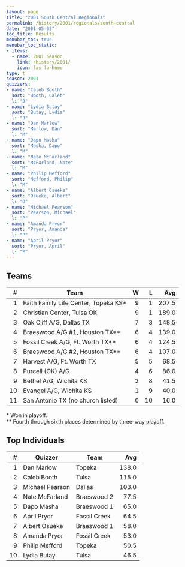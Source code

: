 ```yaml
---
layout: page
title: "2001 South Central Regionals"
permalink: /history/2001/regionals/south-central
date: "2001-05-05"
toc_title: Results
menubar_toc: true
menubar_toc_static:
- items:
  - name: 2001 Season
    link: /history/2001/
    icon: fas fa-home
type: t
season: 2001
quizzers:
- name: "Caleb Booth"
  sort: "Booth, Caleb"
  l: "B"
- name: "Lydia Butay"
  sort: "Butay, Lydia"
  l: "B"
- name: "Dan Marlow"
  sort: "Marlow, Dan"
  l: "M"
- name: "Dapo Masha"
  sort: "Masha, Dapo"
  l: "M"
- name: "Nate McFarland"
  sort: "McFarland, Nate"
  l: "M"
- name: "Philip Mefford"
  sort: "Mefford, Philip"
  l: "M"
- name: "Albert Osueke"
  sort: "Osueke, Albert"
  l: "O"
- name: "Michael Pearson"
  sort: "Pearson, Michael"
  l: "P"
- name: "Amanda Pryor"
  sort: "Pryor, Amanda"
  l: "P"
- name: "April Pryor"
  sort: "Pryor, April"
  l: "P"
---
```


## Teams

|    # | Team                                 |    W |    L |   Avg |
| ---: | ------------------------------------ | ---: | ---: | ----: |
|    1 | Faith Family Life Center, Topeka KS* |    9 |    1 | 207.5 |
|    2 | Christian Center, Tulsa OK           |    9 |    1 | 189.0 |
|    3 | Oak Cliff A/G, Dallas TX             |    7 |    3 | 148.5 |
|    4 | Braeswood A/G #1, Houston TX**       |    6 |    4 | 139.0 |
|    5 | Fossil Creek A/G, Ft. Worth TX**     |    6 |    4 | 124.5 |
|    6 | Braeswood A/G #2, Houston TX**       |    6 |    4 | 107.0 |
|    7 | Harvest A/G, Ft. Worth TX            |    5 |    5 |  68.5 |
|    8 | Purcell (OK) A/G                     |    4 |    6 |  86.0 |
|    9 | Bethel A/G, Wichita KS               |    2 |    8 |  41.5 |
|   10 | Evangel A/G, Wichita KS              |    1 |    9 |  40.0 |
|   11 | San Antonio TX (no church listed)    |    0 |   10 |  16.0 |

\* Won in playoff.\
\*\* Fourth through sixth places determined by three-way playoff.

## Top Individuals

|    # | Quizzer         | Team         |   Avg |
| ---: | --------------- | ------------ | ----: |
|    1 | Dan Marlow      | Topeka       | 138.0 |
|    2 | Caleb Booth     | Tulsa        | 115.0 |
|    3 | Michael Pearson | Dallas       | 103.0 |
|    4 | Nate McFarland  | Braeswood 2  |  77.5 |
|    5 | Dapo Masha      | Braeswood 1  |  65.0 |
|    6 | April Pryor     | Fossil Creek |  64.5 |
|    7 | Albert Osueke   | Braeswood 1  |  58.0 |
|    8 | Amanda Pryor    | Fossil Creek |  53.0 |
|    9 | Philip Mefford  | Topeka       |  50.5 |
|   10 | Lydia Butay     | Tulsa        |  46.5 |